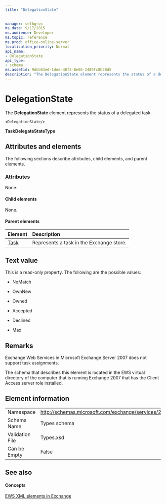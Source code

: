 ```yaml
---
title: "DelegationState"
 
 
manager: sethgros
ms.date: 9/17/2015
ms.audience: Developer
ms.topic: reference
ms.prod: office-online-server
localization_priority: Normal
api_name:
- DelegationState
api_type:
- schema
ms.assetid: 9dbb83ed-1ded-48f3-8e06-2489fc8b28d5
description: "The DelegationState element represents the status of a delegated task."
---
```


# DelegationState

The **DelegationState** element represents the status of a delegated task. 
  
```
<DelegationState/>
```

 **TaskDelegateStateType**
## Attributes and elements

The following sections describe attributes, child elements, and parent elements.
  
### Attributes

None.
  
#### Child elements

None.
  
#### Parent elements

|**Element**|**Description**|
|:-----|:-----|
|[Task](task.md) <br/> |Represents a task in the Exchange store.  <br/> |
   
## Text value

This is a read-only property. The following are the possible values:
  
- NoMatch
    
- OwnNew
    
- Owned
    
- Accepted
    
- Declined
    
- Max
    
## Remarks

Exchange Web Services in Microsoft Exchange Server 2007 does not support task assignments.
  
The schema that describes this element is located in the EWS virtual directory of the computer that is running Exchange 2007 that has the Client Access server role installed.
  
## Element information

|||
|:-----|:-----|
|Namespace  <br/> |http://schemas.microsoft.com/exchange/services/2006/types  <br/> |
|Schema Name  <br/> |Types schema  <br/> |
|Validation File  <br/> |Types.xsd  <br/> |
|Can be Empty  <br/> |False  <br/> |
   
## See also

#### Concepts

[EWS XML elements in Exchange](ews-xml-elements-in-exchange.md)

